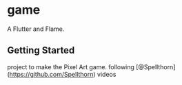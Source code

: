 # game

A Flutter and Flame.

## Getting Started

project to make the Pixel Art game.
following [@Spellthorn] (https://github.com/Spellthorn) videos

